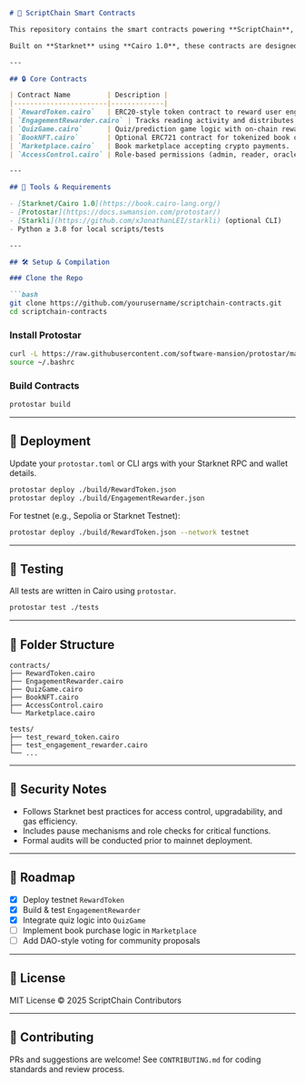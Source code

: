 ````markdown
# 📜 ScriptChain Smart Contracts

This repository contains the smart contracts powering **ScriptChain**, a blockchain-based literature platform that rewards reader engagement, manages book ownership, enables interactive games, and integrates tokenized incentives.

Built on **Starknet** using **Cairo 1.0**, these contracts are designed for secure, transparent, and scalable interactions between users and the platform.

---

## 🔒 Core Contracts

| Contract Name         | Description |
|-----------------------|-------------|
| `RewardToken.cairo`   | ERC20-style token contract to reward user engagement. |
| `EngagementRewarder.cairo` | Tracks reading activity and distributes tokens to readers. |
| `QuizGame.cairo`      | Quiz/prediction game logic with on-chain rewards. |
| `BookNFT.cairo`       | Optional ERC721 contract for tokenized book ownership. |
| `Marketplace.cairo`   | Book marketplace accepting crypto payments. |
| `AccessControl.cairo` | Role-based permissions (admin, reader, oracle, etc.). |

---

## 🧰 Tools & Requirements

- [Starknet/Cairo 1.0](https://book.cairo-lang.org/)
- [Protostar](https://docs.swmansion.com/protostar/)
- [Starkli](https://github.com/xJonathanLEI/starkli) (optional CLI)
- Python ≥ 3.8 for local scripts/tests

---

## 🛠️ Setup & Compilation

### Clone the Repo

```bash
git clone https://github.com/yourusername/scriptchain-contracts.git
cd scriptchain-contracts
````

### Install Protostar

```bash
curl -L https://raw.githubusercontent.com/software-mansion/protostar/master/install.sh | bash
source ~/.bashrc
```

### Build Contracts

```bash
protostar build
```

---

## 🚀 Deployment

Update your `protostar.toml` or CLI args with your Starknet RPC and wallet details.

```bash
protostar deploy ./build/RewardToken.json
protostar deploy ./build/EngagementRewarder.json
```

For testnet (e.g., Sepolia or Starknet Testnet):

```bash
protostar deploy ./build/RewardToken.json --network testnet
```

---

## 🧪 Testing

All tests are written in Cairo using `protostar`.

```bash
protostar test ./tests
```

---

## 📁 Folder Structure

```
contracts/
├── RewardToken.cairo
├── EngagementRewarder.cairo
├── QuizGame.cairo
├── BookNFT.cairo
├── AccessControl.cairo
└── Marketplace.cairo

tests/
├── test_reward_token.cairo
├── test_engagement_rewarder.cairo
└── ...
```

---

## 🔐 Security Notes

* Follows Starknet best practices for access control, upgradability, and gas efficiency.
* Includes pause mechanisms and role checks for critical functions.
* Formal audits will be conducted prior to mainnet deployment.

---

## 🧭 Roadmap

* [x] Deploy testnet `RewardToken`
* [x] Build & test `EngagementRewarder`
* [x] Integrate quiz logic into `QuizGame`
* [ ] Implement book purchase logic in `Marketplace`
* [ ] Add DAO-style voting for community proposals

---

## 📜 License

MIT License © 2025 ScriptChain Contributors

---

## 🤝 Contributing

PRs and suggestions are welcome! See `CONTRIBUTING.md` for coding standards and review process.

```


